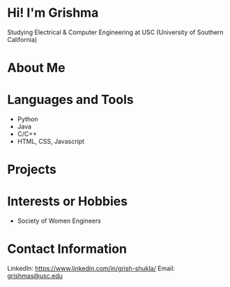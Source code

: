 # Hi! I'm Grishma
Studying Electrical & Computer Engineering at USC (University of Southern California)


# About Me
# Languages and Tools
- Python
- Java
- C/C++
- HTML, CSS, Javascript



# Projects

# Interests or Hobbies
- Society of Women Engineers

# Contact Information
LinkedIn: https://www.linkedin.com/in/grish-shukla/
Email: grishmas@usc.edu
